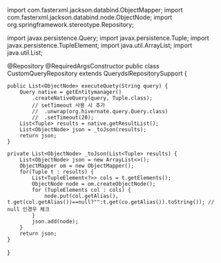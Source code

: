 import com.fasterxml.jackson.databind.ObjectMapper;
import com.fasterxml.jackson.databind.node.ObjectNode;
import org.springframework.stereotype.Repository;

import javax.persistence.Query;
import javax.persistence.Tuple;
import javax.persistence.TupleElement;
import java.util.ArrayList;
import java.util.List;

@Repository
@RequiredArgsConstructor 
public class CustomQueryRepository extends QuerydslRepositorySupport {

	public List<ObjectNode> executeQuety(String query) {
		Query native = getEntitymanager()
			.createNativeQuery(query, Tuple.class);
			// setTimeout 사용 시 추가
			//	.unwrap(org.hivernate.query.Query.class)
			//	.setTimeout(20);
		List<Tuple> results = native.getResultList();
		List<ObjectNode> json = _toJson(results);
		return json;
	}
	
	private List<ObjectNode> _toJson(List<Tuple> results) {
		List<ObjectNode> json = new ArrayList<>();
		ObjectMapper om = new ObjectMapper();
		for(Tuple t : results) {
			List<TupleElement<?>> cols = t.getElements();
			ObjectNode node = om.createObjectNode();
			for (TupleElements col : cols) {
				node.put(col.getAlias(), t.get(col.getAlias())==null?"":t.get(co.getAlias()).toString()); // null 인경우 체크
			}
			json.add(node);
		}
		return json;
	}
}